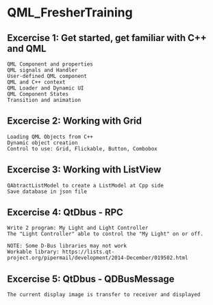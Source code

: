 # QML_FresherTraining

## Excercise 1: Get started, get familiar with C++ and QML
    QML Component and properties
    QML signals and Handler
    User-defined QML component
    QML and C++ context
    QML Loader and Dynamic UI
    QML Component States
    Transition and animation
## Excercise 2: Working with Grid
    Loading QML Objects from C++
    Dynamic object creation
    Control to use: Grid, Flickable, Button, Combobox
## Excercise 3: Working with ListView
    QAbtractListModel to create a ListModel at Cpp side
    Save database in json file
## Excercise 4: QtDbus - RPC
    Write 2 program: My Light and Light Controller
    The "Light Controller" able to control the "My Light" on or off.

    NOTE: Some D-Bus libraries may not work
    Workable library: https://lists.qt-project.org/pipermail/development/2014-December/019502.html
## Excercise 5: QtDbus - QDBusMessage
    The current display image is transfer to receiver and displayed